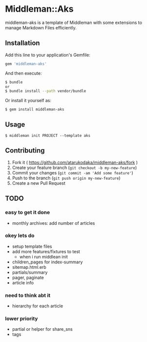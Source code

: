 # Middleman::Aks

middleman-aks is a template of Middleman with some extensions to manage Markdown Files efficiently.

## Installation

Add this line to your application's Gemfile:

```ruby
gem 'middleman-aks'
```

And then execute:

```sh
$ bundle
or
$ bundle install --path vendor/bundle
```

Or install it yourself as:

```
$ gem install middleman-aks
```

## Usage

```
$ middleman init PROJECT --template aks
```

## Contributing

1. Fork it ( https://github.com/atarukodaka/middleman-aks/fork )
2. Create your feature branch (`git checkout -b my-new-feature`)
3. Commit your changes (`git commit -am 'Add some feature'`)
4. Push to the branch (`git push origin my-new-feature`)
5. Create a new Pull Request

## TODO

### easy to get it done
- monthly archives: add number of articles


### okey lets do
- setup template files
- add more features/fixtures to test
  - when i run middlean init
- children_pages for index-summary
- sitemap.html.erb
- partials/summary
- pager, paginate
- article info

### need to think abt it

- hierarchy for each article

### lower priority

- partial or helper for share_sns
- tags

